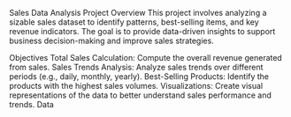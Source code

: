 Sales Data Analysis Project
Overview
This project involves analyzing a sizable sales dataset to identify patterns, best-selling items, and key revenue indicators. The goal is to provide data-driven insights to support business decision-making and improve sales strategies.

Objectives
Total Sales Calculation: Compute the overall revenue generated from sales.
Sales Trends Analysis: Analyze sales trends over different periods (e.g., daily, monthly, yearly).
Best-Selling Products: Identify the products with the highest sales volumes.
Visualizations: Create visual representations of the data to better understand sales performance and trends.
Data
